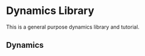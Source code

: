 # Dynamics Library
This is a general purpose dynamics library and tutorial.

## Dynamics
<p align="center"><img src="doc/equations/75b915291e2c04089a650f35562fd7d9.svg?invert_in_darkmode" align=middle width=100.75349295pt height=16.438356pt/></p> 
